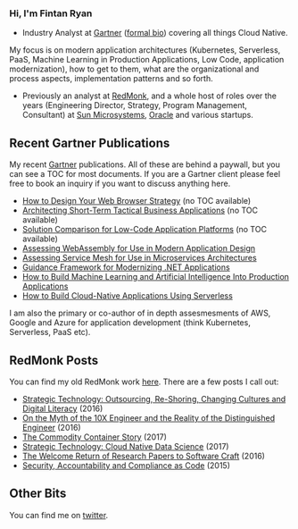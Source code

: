 ### Hi, I'm Fintan Ryan

* Industry Analyst at [Gartner](https://gartner.com) ([formal bio](https://www.gartner.com/analyst/82961)) covering all things Cloud Native. 

My focus is on modern application architectures (Kubernetes, Serverless, PaaS, Machine Learning in Production Applications, Low Code, application modernization), how to get to them, what are the organizational and process aspects, implementation patterns and so forth. 

* Previously an analyst at [RedMonk](https://redmonk.com), and a whole host of roles over the years (Engineering Director, Strategy, Program Management, Consultant)  at [Sun Microsystems](https://sun.com), [Oracle](https://oracle.com) and various startups. 

## Recent Gartner Publications

My recent [Gartner](https://gartner.com) publications. All of these are behind a paywall, but you can see a TOC for most documents. If you are a Gartner client please feel free to book an inquiry if you want to discuss anything here. 

* [How to Design Your Web Browser Strategy](https://www.gartner.com/document/3991383) (no TOC available)
* [Architecting Short-Term Tactical Business Applications](https://www.gartner.com/document/3991127) (no TOC available)
* [Solution Comparison for Low-Code Application Platforms](https://www.gartner.com/document/3987426) (no TOC available)
* [Assessing WebAssembly for Use in Modern Application Design](https://www.gartner.com/en/documents/3982818/assessing-webassembly-for-use-in-modern-application-desi)
* [Assessing Service Mesh for Use in Microservices Architectures](https://www.gartner.com/en/documents/3907117/assessing-service-mesh-for-use-in-microservices-architec)
* [Guidance Framework for Modernizing .NET Applications](https://www.gartner.com/en/documents/3979332)
* [How to Build Machine Learning and Artificial Intelligence Into Production Applications](https://www.gartner.com/en/documents/3969923/how-to-build-machine-learning-and-artificial-intelligenc)
* [How to Build Cloud-Native Applications Using Serverless](https://www.gartner.com/en/documents/3892464/how-to-build-cloud-native-applications-using-serverless-)

I am also the primary or co-author of in depth assesmesments of AWS, Google and Azure for application development (think Kubernetes, Serverless, PaaS etc). 

## RedMonk Posts

You can find my old RedMonk work [here](https://redmonk.com/fryan/). There are a few posts I call out:

* [Strategic Technology: Outsourcing, Re-Shoring, Changing Cultures and Digital Literacy](https://redmonk.com/fryan/2016/03/17/strategic-technology-outsourcing-re-shoring-changing-cultures-and-digital-literacy/) (2016)
* [On the Myth of the 10X Engineer and the Reality of the Distinguished Engineer](https://redmonk.com/fryan/2016/12/12/on-the-myth-of-the-10x-engineer-and-the-reality-of-the-distinguished-engineer/) (2016)
* [The Commodity Container Story](https://redmonk.com/fryan/2017/12/19/the-commodity-container-story/) (2017)
* [Strategic Technology: Cloud Native Data Science](https://redmonk.com/fryan/2017/06/05/strategic-technology-cloud-native-data-science/) (2017)
* [The Welcome Return of Research Papers to Software Craft](https://redmonk.com/fryan/2016/03/10/the-welcome-return-of-research-papers-to-software-craft/) (2016)
* [Security, Accountability and Compliance as Code](https://redmonk.com/fryan/2015/10/27/security-accountability-and-compliance-as-code/) (2015)

## Other Bits

You can find me on [twitter](https://twitter.com/fintanr). 


